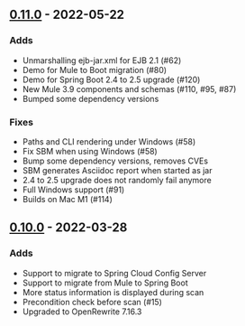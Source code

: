 ## [0.11.0](https://github.com/spring-projects-experimental/spring-boot-migrator/releases/tag/0.11.0) - 2022-05-22 

### Adds
- Unmarshalling ejb-jar.xml for EJB 2.1 (#62) 
- Demo for Mule to Boot migration (#80)
- Demo for Spring Boot 2.4 to 2.5 upgrade (#120)
- New Mule 3.9 components and schemas (#110, #95, #87)
- Bumped some dependency versions

### Fixes
- Paths and CLI rendering under Windows (#58)
- Fix SBM when using Windows (#58)
- Bump some dependency versions, removes CVEs
- SBM generates Asciidoc report when started as jar
- 2.4 to 2.5 upgrade does not randomly fail anymore
- Full Windows support (#91)
- Builds on Mac M1 (#114) 

## [0.10.0](https://github.com/spring-projects-experimental/spring-boot-migrator/releases/tag/0.10.0) -  2022-03-28

### Adds
- Support to migrate to Spring Cloud Config Server
- Support to migrate from Mule to Spring Boot
- More status information is displayed during scan
- Precondition check before scan (#15)
- Upgraded to OpenRewrite 7.16.3
